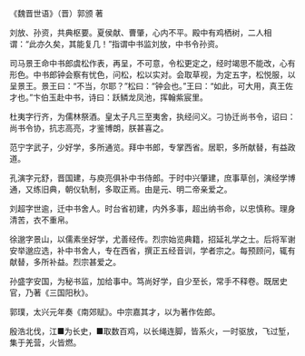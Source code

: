 《魏晋世语》（晋）郭颁 著  

刘放、孙资，共典枢要。夏侯献、曹肇，心内不平。殿中有鸡栖树，二人相谓：“此亦久矣，其能复几！”指谓中书监刘放，中书令孙资。  

司马景王命中书郎虞松作表，再呈，不可意，令松更定之，经时竭思不能改，心有形色。中书郎钟会察有忧色，问松，松以实对。会取草视，为定五字，松悦服，以呈景王。景王曰：“不当，尔耶？”松曰：“钟会也。”王曰：“如此，可大用，真王佐才也。”卞伯玉赴中书，诗曰：跃鳞龙凤池，挥翰紫宸里。  

杜夷字行齐，为儒林祭酒。皇太子凡三至夷舍，执经问义。刁协迁尚书令，诏曰：尚书令协，抗志高亮，才鉴博朗，朕甚喜之。  

范宁字武子，少好学，多所通览。拜中书郎，专掌西省。居职，多所献替，有益政道。  

孔演字元舒，晋国建，与庾亮俱补中书侍郎。于时中兴肇建，庶事草创，演经学博通，又练旧典，朝仪轨制，多取正焉。由是元、明二帝亲爱之。  

刘超字世逾，迁中书舍人。时台省初建，内外多事，超出纳书命，以忠慎称。理身清苦，衣不重帛。  

徐邈字景山，以儒素坐好学，尤善经传。烈宗始览典籍，招延礼学之士。后将军谢安举邈应选，补中书舍人，专在西省，撰正五经音训，学者宗之。每预顾问，辄有献替，多所补益。烈宗甚爱之。  

孙盛字安国，为秘书监，加给事中。笃尚好学，自少至长，常手不释卷。既居史官，乃著《三国阳秋》。  

郭璞，太兴元年奏《南郊赋》。中宗嘉其才，以为著作佐郎。  

殷浩北伐，江■为长史，■取数百鸡，以长绳连脚，皆系火，一时驱放，飞过堑，集于羌营，火皆燃。  

